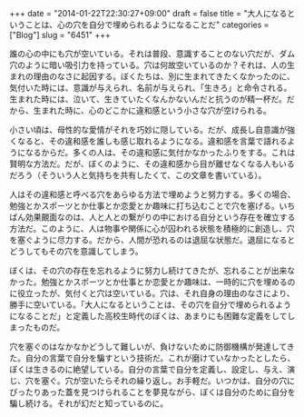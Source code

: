 +++
date = "2014-01-22T22:30:27+09:00"
draft = false
title = "大人になるということは、心の穴を自分で埋められるようになることだ"
categories = ["Blog"]
slug = "6451"
+++

誰の心の中にも穴が空いている。それは普段、意識することのない穴だが、ダム穴のように暗い吸引力を持っている。穴は何故空いているのか？それは、人の生まれの理由のなさに起因する。ぼくたちは、別に生まれてきたくなかったのに、気付いた時には、意識が与えられ、名前が与えられ、「生きろ」と命令される。生まれた時には、泣いて、生きていたくなんかないんだと抗うのが精一杯だ。だから、生まれた時に、心のどこかに違和感という小さな穴が空けられる。

小さい頃は、母性的な愛情がそれを巧妙に隠している。だが、成長し自意識が強くなると、その違和感を誰しも感じ取れるようになる。違和感を言葉で語れるようになるからだ。多くの人は、その違和感に気付かなかったふりをする。これは賢明な方法だ。だが、ぼくのように、その違和感から目が離せなくなる人もいるだろう（そういう人と気持ちを共有したくて、この文章を書いている）。

人はその違和感と呼べる穴をあらゆる方法で埋めようと努力する。多くの場合、勉強とかスポーツとか仕事とか恋愛とか趣味に打ち込むことで穴を塞げる。いちばん効果覿面なのは、人と人との繋がりの中における自分という存在を確立する方法だ。このように、人は物事や関係に心が囚われる状態を積極的に創造し、穴を塞ぐように尽力する。だから、人間が恐れるのは退屈な状態だ。退屈になるとどうしてもその穴を意識してしまう。

ぼくは、その穴の存在を忘れるように努力し続けてきたが、忘れることが出来なかった。勉強とかスポーツとか仕事とか恋愛とか趣味は、一時的に穴を埋めるのに役立ったが、気付くと穴は空いている。穴は、それ自身の理由のなさにより、勝手に空いている。「大人になるということは、その穴を自分で埋められるようになることだ」と定義した高校生時代のぼくは、あまりにも困難な定義をしてしまったものだ。

穴を塞ぐのはなかなかどうして難しいが、負けないために防御機構が発達してきた。自分の言葉で自分を騙すという技術だ。これが磨けていなかったとしたら、ぼくは生きるのに絶望している。自分の言葉で自分を定義し、設定し、与え、演じ、穴を塞ぐ。穴が空いたらそれの繰り返し。お手軽だ。いつかは、自分の穴にぴったりあった蓋を見つけられることを夢見ながら、ぼくは自分のために自分を騙し続ける。それが幻だと知っているのに。
